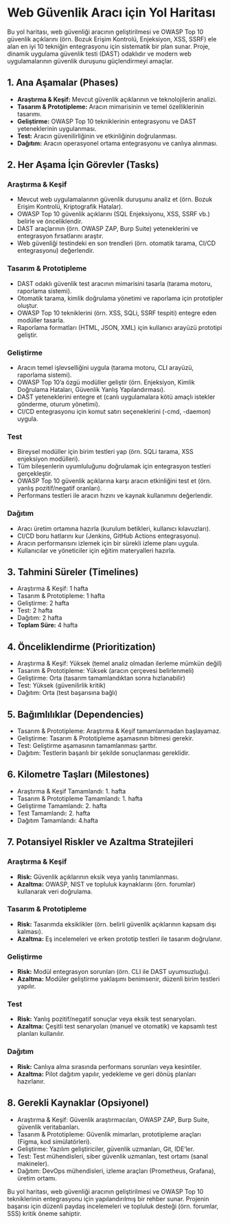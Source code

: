 # Web Güvenlik Aracı için Yol Haritası

Bu yol haritası, web güvenliği aracının geliştirilmesi ve OWASP Top 10 güvenlik açıklarını (örn. Bozuk Erişim Kontrolü, Enjeksiyon, XSS, SSRF) ele alan en iyi 10 tekniğin entegrasyonu için sistematik bir plan sunar. Proje, dinamik uygulama güvenlik testi (DAST) odaklıdır ve modern web uygulamalarının güvenlik duruşunu güçlendirmeyi amaçlar.

## 1. Ana Aşamalar (Phases)
- **Araştırma & Keşif:** Mevcut güvenlik açıklarının ve teknolojilerin analizi.
- **Tasarım & Prototipleme:** Aracın mimarisinin ve temel özelliklerinin tasarımı.
- **Geliştirme:** OWASP Top 10 tekniklerinin entegrasyonu ve DAST yeteneklerinin uygulanması.
- **Test:** Aracın güvenilirliğinin ve etkinliğinin doğrulanması.
- **Dağıtım:** Aracın operasyonel ortama entegrasyonu ve canlıya alınması.

## 2. Her Aşama İçin Görevler (Tasks)

### Araştırma & Keşif
- Mevcut web uygulamalarının güvenlik duruşunu analiz et (örn. Bozuk Erişim Kontrolü, Kriptografik Hatalar).
- OWASP Top 10 güvenlik açıklarını (SQL Enjeksiyonu, XSS, SSRF vb.) belirle ve önceliklendir.
- DAST araçlarının (örn. OWASP ZAP, Burp Suite) yeteneklerini ve entegrasyon fırsatlarını araştır.
- Web güvenliği testindeki en son trendleri (örn. otomatik tarama, CI/CD entegrasyonu) değerlendir.

### Tasarım & Prototipleme
- DAST odaklı güvenlik test aracının mimarisini tasarla (tarama motoru, raporlama sistemi).
- Otomatik tarama, kimlik doğrulama yönetimi ve raporlama için prototipler oluştur.
- OWASP Top 10 tekniklerini (örn. XSS, SQLi, SSRF tespiti) entegre eden modüller tasarla.
- Raporlama formatları (HTML, JSON, XML) için kullanıcı arayüzü prototipi geliştir.

### Geliştirme
- Aracın temel işlevselliğini uygula (tarama motoru, CLI arayüzü, raporlama sistemi).
- OWASP Top 10’a özgü modüller geliştir (örn. Enjeksiyon, Kimlik Doğrulama Hataları, Güvenlik Yanlış Yapılandırması).
- DAST yeteneklerini entegre et (canlı uygulamalara kötü amaçlı istekler gönderme, oturum yönetimi).
- CI/CD entegrasyonu için komut satırı seçeneklerini (-cmd, -daemon) uygula.

### Test
- Bireysel modüller için birim testleri yap (örn. SQLi tarama, XSS enjeksiyon modülleri).
- Tüm bileşenlerin uyumluluğunu doğrulamak için entegrasyon testleri gerçekleştir.
- OWASP Top 10 güvenlik açıklarına karşı aracın etkinliğini test et (örn. yanlış pozitif/negatif oranları).
- Performans testleri ile aracın hızını ve kaynak kullanımını değerlendir.

### Dağıtım
- Aracı üretim ortamına hazırla (kurulum betikleri, kullanıcı kılavuzları).
- CI/CD boru hatlarını kur (Jenkins, GitHub Actions entegrasyonu).
- Aracın performansını izlemek için bir sürekli izleme planı uygula.
- Kullanıcılar ve yöneticiler için eğitim materyalleri hazırla.

## 3. Tahmini Süreler (Timelines)
- Araştırma & Keşif: 1 hafta
- Tasarım & Prototipleme: 1 hafta
- Geliştirme: 2 hafta
- Test: 2 hafta
- Dağıtım: 2 hafta
- **Toplam Süre:** 4 hafta

## 4. Önceliklendirme (Prioritization)
- Araştırma & Keşif: Yüksek (temel analiz olmadan ilerleme mümkün değil)
- Tasarım & Prototipleme: Yüksek (aracın çerçevesi belirlenmeli)
- Geliştirme: Orta (tasarım tamamlandıktan sonra hızlanabilir)
- Test: Yüksek (güvenilirlik kritik)
- Dağıtım: Orta (test başarısına bağlı)

## 5. Bağımlılıklar (Dependencies)
- Tasarım & Prototipleme: Araştırma & Keşif tamamlanmadan başlayamaz.
- Geliştirme: Tasarım & Prototipleme aşamasının bitmesi gerekir.
- Test: Geliştirme aşamasının tamamlanması şarttır.
- Dağıtım: Testlerin başarılı bir şekilde sonuçlanması gereklidir.

## 6. Kilometre Taşları (Milestones)
- Araştırma & Keşif Tamamlandı: 1. hafta
- Tasarım & Prototipleme Tamamlandı: 1. hafta
- Geliştirme Tamamlandı: 2. hafta
- Test Tamamlandı: 2. hafta
- Dağıtım Tamamlandı: 4.hafta

## 7. Potansiyel Riskler ve Azaltma Stratejileri

### Araştırma & Keşif
- **Risk:** Güvenlik açıklarının eksik veya yanlış tanımlanması.
- **Azaltma:** OWASP, NIST ve topluluk kaynaklarını (örn. forumlar) kullanarak veri doğrulama.

### Tasarım & Prototipleme
- **Risk:** Tasarımda eksiklikler (örn. belirli güvenlik açıklarının kapsam dışı kalması).
- **Azaltma:** Eş incelemeleri ve erken prototip testleri ile tasarım doğrulanır.

### Geliştirme
- **Risk:** Modül entegrasyon sorunları (örn. CLI ile DAST uyumsuzluğu).
- **Azaltma:** Modüler geliştirme yaklaşımı benimsenir, düzenli birim testleri yapılır.

### Test
- **Risk:** Yanlış pozitif/negatif sonuçlar veya eksik test senaryoları.
- **Azaltma:** Çeşitli test senaryoları (manuel ve otomatik) ve kapsamlı test planları kullanılır.

### Dağıtım
- **Risk:** Canlıya alma sırasında performans sorunları veya kesintiler.
- **Azaltma:** Pilot dağıtım yapılır, yedekleme ve geri dönüş planları hazırlanır.

## 8. Gerekli Kaynaklar (Opsiyonel)
- Araştırma & Keşif: Güvenlik araştırmacıları, OWASP ZAP, Burp Suite, güvenlik veritabanları.
- Tasarım & Prototipleme: Güvenlik mimarları, prototipleme araçları (Figma, kod simülatörleri).
- Geliştirme: Yazılım geliştiriciler, güvenlik uzmanları, Git, IDE’ler.
- Test: Test mühendisleri, siber güvenlik uzmanları, test ortamı (sanal makineler).
- Dağıtım: DevOps mühendisleri, izleme araçları (Prometheus, Grafana), üretim ortamı.

Bu yol haritası, web güvenliği aracının geliştirilmesi ve OWASP Top 10 tekniklerinin entegrasyonu için yapılandırılmış bir rehber sunar. Projenin başarısı için düzenli paydaş incelemeleri ve topluluk desteği (örn. forumlar, SSS) kritik öneme sahiptir.
